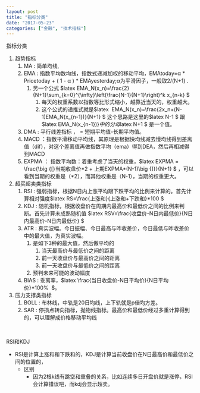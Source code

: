 ```yaml
---
layout: post
title: "指标分类"
date: "2017-05-23"
categories: ["金融", "技术指标"]
---
```


指标分类

1. 趋势指标
    1. MA : 简单均线,
    2. EMA : 指数平均数均线，指数式递减加权的移动平均，EMAtoday=α \* Pricetoday + ( 1 - α ) \* EMAyesterday;α为平滑因子，一般取2/(N+1) .
        1. 另一个公式 $latex EMA\_N(x\_n)=\\frac{2}{N+1}\\sum\_{k=0}^{\\infty}\\left(\\frac{N-1}{N+1}\\right)^k x\_{n-k} $
            1. 每天的权重系数以指数等比形式缩小，越靠近当天的，权重越大。
            2. 这个公式的递推式就是$latex  EMA\_N(x\_n)=\\frac{2x\_n+(N-1)EMA\_N(x\_{n-1})}{N+1} $ 这个思路是这里的$latex N-1 $ 跟$latex EMA\_N(x\_{n-1})}$中的分母$latex N+1 $ 是一个值。
    3. DMA : 平行线差指标 ， = 短期平均值-长期平均值。
    4. MACD ：指数平滑移动平均线，其原理是根据快均线减去慢均线得到差离值（dif），对这个差离值再做指数平均（ema）得到DEA，然后再相减得到MACD
    5. EXPMA ： 指数平均数：着重考虑了当天的权重，$latex EXPMA = \\frac{\\big {\[}当期收盘价\*2 + 上期EXPMA\*(N-1)\\big {\]}}{N+1} $ ，可以看到当期的权重是（\*2），而其他权重是（N-1），当期的权重更大。
2. 超买超卖类指标
    1. RSI : 强弱指标，根据N日内上涨平均跟下跌平均的比例来计算的。首先计算相对强度$latex RS=\\frac{上涨和}{上涨和+下跌和}\*100 $
    2. KDJ : 随机指标，根据收盘价在周期内最高价和最低价之间的比例来判断。首先计算未成熟随机值 $latex RSV=\\frac{收盘价-N日内最低价}{N日内最高价-N日内最低价} $
    3. ATR : 真实波幅。今日振幅、今日最高与昨收差价，今日最低与昨收差价中的最大值，为真实波幅。
        1. 是如下3种的最大值，然后做平均的
            1. 当天最高价与最低价之间的距离
            2. 前一天收盘价与最高价之间的距离
            3. 前一天收盘价与最低价之间的距离
        2. 预判未来可能的波动幅度
    4. BIAS : 乖离率，$latex \\frac{当日收盘价-N日平均价}{N日平均价}\*100%  $。
3. 压力支撑类指标
    1. BOLL : 布林线，中轨是20日均线，上下轨就是p倍均方差。
    2. SAR : 停损点转向指标，抛物线指标。最高价和最低价经过多重计算得到的，可以理解成价格移动平均线

 

RSI和KDJ

- RSI是计算上涨和和下跌和的，KDJ是计算当前收盘价在N日最高价和最低价之间的位置的，
    - 区别
        - 因为2根k线有跳空和重叠的关系，比如连续多日开盘价就是涨停，RSI会计算错误吧，而kdj会显示超卖。
